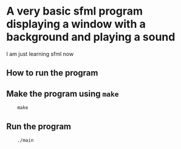 # A very basic sfml program displaying a window with a background and playing a sound
I am just learning sfml now
## How to run the program
## Make the program using `make`
```make
    make
```
## Run the program
```
    ./main
```
